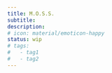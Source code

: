 ```yaml
---
title: M.O.S.S.
subtitle:
description:
# icon: material/emoticon-happy
status: wip
# tags:
#   - tag1
#   - tag2
---
```


